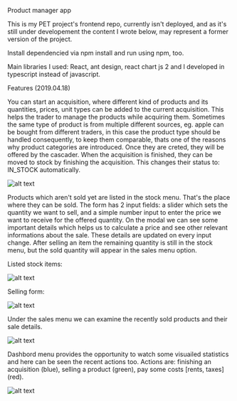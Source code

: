 Product manager app

This is my PET project's frontend repo, currently isn't deployed, and as it's still under developement the content I wrote below, may represent a former version of the project.

Install dependencied via npm install and run using npm, too.

Main libraries I used: React, ant design, react chart js 2 and I developed in typescript instead of javascript.

Features (2019.04.18)

You can start an acquisition, where different kind of products and its quantities, prices, unit types can be added to the current acquisition. This helps the trader to manage the products while acquiring them. Sometimes the same type of product is from multiple different sources, eg. apple can be bought from different traders, in this case the product type should be handled consequently, to keep them comparable, thats one of the reasons why product categories are introduced. Once they are creted, they will be offered by the cascader. When the acquisition is finished, they can be moved to stock by finishing the acquisition. This changes their status to: IN_STOCK automatically.

![alt text](https://user-images.githubusercontent.com/37657273/56344602-18d7ff00-61be-11e9-806d-4fd43a483c1e.png)

Products which aren't sold yet are listed in the stock menu. That's the place where they can be sold. The form has 2 input fields: a slider which sets the quantity we want to sell, and a simple number input to enter the price we want to receive for the offered quantity. On the modal we can see some important details which helps us to calculate a price and see other relevant informations about the sale. These details are updated on every input change. After selling an item the remaining quantity is still in the stock menu, but the sold quantity will appear in the sales menu option.

Listed stock items:

![alt text](https://user-images.githubusercontent.com/37657273/56344662-415ff900-61be-11e9-9944-9079479dae6e.png)

Selling form:

![alt text](https://user-images.githubusercontent.com/37657273/56344709-5e94c780-61be-11e9-9986-8857b5a6792b.png)

Under the sales menu we can examine the recently sold products and their sale details.

![alt text](https://user-images.githubusercontent.com/37657273/56344745-7c622c80-61be-11e9-8d5a-da340c001d14.png)

Dashbord menu provides the opportunity to watch some visuailed statistics and here can be seen the recent actions too. Actions are: finishing an acquisition (blue), selling a product (green), pay some costs [rents, taxes] (red).

![alt text](https://user-images.githubusercontent.com/37657273/56344855-b3d0d900-61be-11e9-8077-16b0eb5061e4.png)
